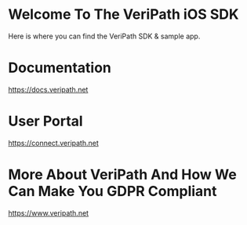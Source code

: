 # Welcome To The VeriPath iOS SDK

Here is where you can find the VeriPath SDK & sample app.

# Documentation

https://docs.veripath.net

# User Portal

https://connect.veripath.net

# More About VeriPath And How We Can Make You GDPR Compliant

https://www.veripath.net

